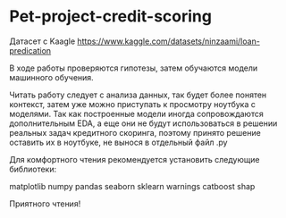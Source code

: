 # Pet-project-credit-scoring
Датасет с Kaagle 
https://www.kaggle.com/datasets/ninzaami/loan-predication

В ходе работы проверяются гипотезы, затем обучаются модели машинного обучения.

Читать работу следует с анализа данных, так будет более понятен контекст, затем уже можно приступать к просмотру ноутбука с моделями. 
Так как построенные модели иногда сопровождаются дополнительным EDA, а еще они не будут использоваться в решении реальных задач кредитного скоринга, поэтому принято решение оставить их в ноутбуке, не вынося в отдельный файл .py

Для комфортного чтения рекомендуется установить следующие библиотеки: 

matplotlib
numpy
pandas
seaborn
sklearn
warnings
catboost
shap

Приятного чтения!


